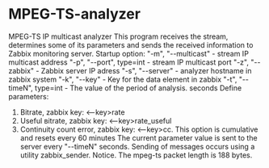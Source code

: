 # MPEG-TS-analyzer
MPEG-TS IP multicast analyzer
This program receives the stream, determines some of its parameters and sends the received information to Zabbix monitoring server.
Startup option:
"-m", "--multicast" - stream IP multicast address
"-p", "--port", type=int   -  stream IP multicast port
"-z", "--zabbix"  -  Zabbix server IP adress
"-s", "--server"  -  analyzer hostname in zabbix system
"-k", "--key"    -  Key for the data element in zabbix
"-t", "--timeN", type=int   - The value of the period of analysis. seconds
Define parameters:
1) Bitrate, zabbix key: <--key>rate
2) Useful вitrate, zabbix key: <--key>rate_useful
3) Continuity count error, zabbix key: <--key>cc. This option is cumulative and resets every 60 minutes
The current parameter value is sent to the server every "--timeN" seconds. Sending of messages occurs using a utility zabbix_sender.
Notice. The mpeg-ts packet length is 188 bytes.

